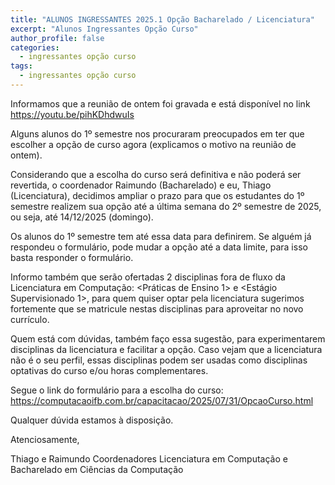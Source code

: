 ```yaml
---
title: "ALUNOS INGRESSANTES 2025.1 Opção Bacharelado / Licenciatura"
excerpt: "Alunos Ingressantes Opção Curso"
author_profile: false
categories:
  - ingressantes opção curso
tags:
  - ingressantes opção curso
---
```


Informamos que a reunião de ontem foi gravada e está disponível no link <https://youtu.be/pihKDhdwuIs>

Alguns alunos do 1º semestre nos procuraram preocupados em ter que escolher a opção de curso agora (explicamos o motivo na reunião de ontem). 

Considerando que a escolha do curso será definitiva e não poderá ser revertida, o coordenador Raimundo (Bacharelado) e eu, Thiago (Licenciatura), decidimos ampliar o prazo para que os estudantes do 1º semestre realizem sua opção até a última semana do 2º semestre de 2025, ou seja, até 14/12/2025 (domingo).

Os alunos do 1º semestre tem até essa data para definirem. Se alguém já respondeu o formulário, pode mudar a opção até a data limite, para isso basta responder o formulário.

Informo também que serão ofertadas 2 disciplinas fora de fluxo da Licenciatura em Computação: <Práticas de Ensino 1> e <Estágio Supervisionado 1>, para quem quiser optar pela licenciatura sugerimos fortemente que se matricule nestas disciplinas para aproveitar no novo currículo.

Quem está com dúvidas, também faço essa sugestão, para experimentarem disciplinas da licenciatura e facilitar a opção. Caso vejam que a licenciatura não é o seu perfil, essas disciplinas podem ser usadas como disciplinas optativas do curso e/ou horas complementares.

Segue o link do formulário para a escolha do curso: <https://computacaoifb.com.br/capacitacao/2025/07/31/OpcaoCurso.html>

Qualquer dúvida estamos à disposição.

Atenciosamente,

Thiago e Raimundo
Coordenadores Licenciatura em Computação e Bacharelado em Ciências da Computação
